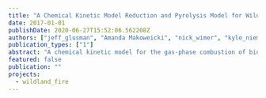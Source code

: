```yaml
---
title: "A Chemical Kinetic Model Reduction and Pyrolysis Model for Wildland Fire Direct Numerical Simulation"
date: 2017-01-01
publishDate: 2020-06-27T15:52:06.562208Z
authors: ["jeff_glusman", "Amanda Makoweicki", "nick_wimer", "kyle_niemeyer", "Greg Rieker", "peter_hamlington", "John Daily"]
publication_types: ["1"]
abstract: "A chemical kinetic model for the gas-phase combustion of biomass is under development for use in a direct numerical simulation (DNS) of wildland ﬁre. Due to the computational constraints of a DNS, a reduction in the number of reactions and species of the combustion model is required. An existing pyrolysis model was used as the initial conditions for the combustion process. The detailed kinetic model for the gas-phase combustion consists of 137 species and 4533 reactions and the pyrolysis model consists of 40 species and 24 reactions; both developed by the Chemical Reaction Engineering and Chemical Kinetics (CRECK) group. The reduced kinetic model developed by directed relation graph with error propagation and sensitivity analysis (DRGEPSA) matches the laminar ﬂame speeds and ignition delays predicted by the detailed model within 10%, while only containing approximately 30% of the species and less than 10% of the reactions. The products of pyrolysis are highly dependent on temperature, making the process somewhat complex, therefore the reduction must be validated over a wide range of conditions. A highly reduced and robust chemical model was developed in combination with an existing pyrolysis model for use in a DNS of wildland ﬁre."
featured: false
publication: ""
projects:
  - wildland_fire
---
```


